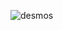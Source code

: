 ![desmos](https://raw.githubusercontent.com/moral-g/moral-g/main/gifsmos.gif)
<!--
Past readme's

<p align="center">
  <img width="460" height="300" src="https://media.discordapp.net/attachments/475830552209915946/898372534116954142/245619922_305191717688360_8013740468420014004_n.gif">
</p>


-->
